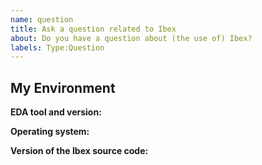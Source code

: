 ```yaml
---
name: question
title: Ask a question related to Ibex
about: Do you have a question about (the use of) Ibex?
labels: Type:Question
---
```


<!--
Thank you for your interest in Ibex. To help us understand your question as quickly as possible we have prepared a little template below.

No text in blocks starting with < !-- will be shown in the final bug report.

You can also copy/paste images into the question, and you can attach files to it by simply dragging them into the issue window.
-->

<!--
Please ask your question after this block of text, adding as much detail as possible.
If your question is related to a specification (e.g. the RISC-V Specification), a part of our source code, or our documentation we appreciate a link or a quote from the relevant text.
-->


## My Environment

<!--
Let us know how you're using Ibex. This helps us to better understand your problem and find a solution more quickly.
-->

**EDA tool and version:**
<!--
If you are using an EDA tool to work with Ibex let us know which tool and which version you're using.
For example, "Xilinx Vivado 2020.1" or "Synopsys VCS 2020.03-SP1"
-->

**Operating system:**
<!--
Please let us know the operating system/Linux distribution you're using.
For example "Ubuntu Linux 18.04" or "CentOS 7.3".
-->

**Version of the Ibex source code:**
<!--
Which version of the Ibex source code are you using?
You can call `git rev-parse HEAD` in your Ibex source directory to get this information.
Please also let us know if you have made changes to the code.
-->
